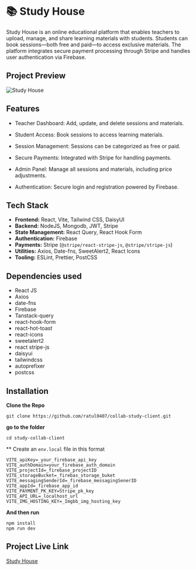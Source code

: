 # 📚 Study House

Study House is an online educational platform that enables teachers to upload, manage, and share learning materials with students. Students can book sessions—both free and paid—to access exclusive materials. The platform integrates secure payment processing through Stripe and handles user authentication via Firebase.

## Project Preview

![Study House](https://github.com/user-attachments/assets/776a1423-50ff-41f7-ade0-983be71bbb49)


## Features

- Teacher Dashboard: Add, update, and delete sessions and materials.
- Student Access: Book sessions to access learning materials.
- Session Management: Sessions can be categorized as free or paid.
- Secure Payments: Integrated with Stripe for handling payments.
- Admin Panel: Manage all sessions and materials, including price adjustments.

- Authentication: Secure login and registration powered by Firebase.

## Tech Stack

- **Frontend:** React, Vite, Tailwind CSS, DaisyUI
- **Backend:** NodeJS, Mongodb, JWT, Stripe
- **State Management:** React Query, React Hook Form
- **Authentication:** Firebase
- **Payments:** Stripe (`@stripe/react-stripe-js`, `@stripe/stripe-js`)
- **Utilities:** Axios, Date-fns, SweetAlert2, React Icons
- **Tooling:** ESLint, Prettier, PostCSS


## Dependencies used

- React JS
- Axios
- date-fns
- Firebase
- Tanstack-query
- react-hook-form
- react-hot-toast
- react-icons
- sweetalert2
- react stripe-js
- daisyui
- tailwindcss
- autoprefixer
- postcss


## Installation

**Clone the Repo**
```
git clone https://github.com/ratul0407/collab-study-client.git

```

**go to the folder**
```
cd study-collab-client
```

** Create an `env.local` file in this format

```
VITE_apiKey=_your_firebase_api_key
VITE_authDomain=your_firebase_auth_domain
VITE_projectId=_firebase_projectID
VITE_storageBucket=_firebas_storage_buket
VITE_messagingSenderId=_firebase_messagingSenerID
VITE_appId=_firebase_app_id
VITE_PAYMENT_PK_KEY=Stripe_pk_key
VITE_API_URL=_localhost_url
VITE_IMG_HOSTING_KEY=_Imgbb_img_hosting_key
```
**And then run**
```
npm install
npm run dev
```



## Project Live Link
[Study House](https://bistro-boss-86657.web.app/)

